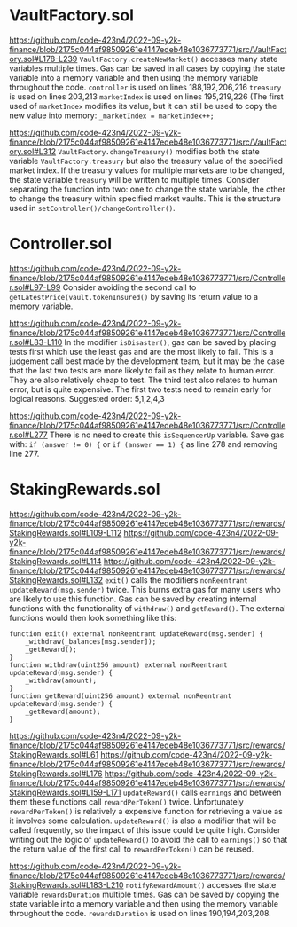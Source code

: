# VaultFactory.sol
https://github.com/code-423n4/2022-09-y2k-finance/blob/2175c044af98509261e4147edeb48e1036773771/src/VaultFactory.sol#L178-L239
`VaultFactory.createNewMarket()` accesses many state variables multiple times. Gas can be saved in all cases by copying the state variable into a memory variable and then using the memory variable throughout the code.
`controller` is used on lines 188,192,206,216
`treasury` is used on lines 203,213
`marketIndex` is used on lines 195,219,226
(The first used of `marketIndex` modifies its value, but it can still be used to copy the new value into memory: `_marketIndex = marketIndex++;`

https://github.com/code-423n4/2022-09-y2k-finance/blob/2175c044af98509261e4147edeb48e1036773771/src/VaultFactory.sol#L312
`VaultFactory.changeTreasury()` modifies both the state variable `VaultFactory.treasury` but also the treasury value of the specified market index. If the treasury values for multiple markets are to be changed, the state variable `treasury` will be written to multiple times.
Consider separating the function into two: one to change the state variable, the other to change the treasury within specified market vaults. This is the structure used in `setController()/changeController()`. 


# Controller.sol
https://github.com/code-423n4/2022-09-y2k-finance/blob/2175c044af98509261e4147edeb48e1036773771/src/Controller.sol#L97-L99
Consider avoiding the second call to `getLatestPrice(vault.tokenInsured()` by saving its return value to a memory variable.

https://github.com/code-423n4/2022-09-y2k-finance/blob/2175c044af98509261e4147edeb48e1036773771/src/Controller.sol#L83-L110
In the modifier `isDisaster()`, gas can be saved by placing tests first which use the least gas and are the most likely to fail. This is a judgement call best made by the development team, but it may be the case that the last two tests are more likely to fail as they relate to human error. They are also relatively cheap to test. The third test also relates to human error, but is quite expensive. The first two tests need to remain early for logical reasons. Suggested order: 5,1,2,4,3

https://github.com/code-423n4/2022-09-y2k-finance/blob/2175c044af98509261e4147edeb48e1036773771/src/Controller.sol#L277
There is no need to create this `isSequencerUp` variable. Save gas with:
`if (answer != 0) {`
or
`if (answer == 1) {`
as line 278 and removing line 277.


# StakingRewards.sol
https://github.com/code-423n4/2022-09-y2k-finance/blob/2175c044af98509261e4147edeb48e1036773771/src/rewards/StakingRewards.sol#L109-L112
https://github.com/code-423n4/2022-09-y2k-finance/blob/2175c044af98509261e4147edeb48e1036773771/src/rewards/StakingRewards.sol#L114
https://github.com/code-423n4/2022-09-y2k-finance/blob/2175c044af98509261e4147edeb48e1036773771/src/rewards/StakingRewards.sol#L132
`exit()` calls the modifiers `nonReentrant updateReward(msg.sender)` twice. This burns extra gas for many users who are likely to use this function. Gas can be saved by creating internal functions with the functionality of `withdraw()` and `getReward()`. The external functions would then look something like this:
```
function exit() external nonReentrant updateReward(msg.sender) {
	_withdraw(_balances[msg.sender]);
	_getReward();
}
function withdraw(uint256 amount) external nonReentrant updateReward(msg.sender) {
	_withdraw(amount);
}
function getReward(uint256 amount) external nonReentrant updateReward(msg.sender) {
	_getReward(amount);
}
```

https://github.com/code-423n4/2022-09-y2k-finance/blob/2175c044af98509261e4147edeb48e1036773771/src/rewards/StakingRewards.sol#L61
https://github.com/code-423n4/2022-09-y2k-finance/blob/2175c044af98509261e4147edeb48e1036773771/src/rewards/StakingRewards.sol#L176
https://github.com/code-423n4/2022-09-y2k-finance/blob/2175c044af98509261e4147edeb48e1036773771/src/rewards/StakingRewards.sol#L159-L171
`updateReward()` calls `earnings` and between them these functions call `rewardPerToken()` twice. Unfortunately `rewardPerToken()` is relatively a expensive function for retrieving a value as it involves some calculation. `updateReward()` is also a modifier that will be called frequently, so the impact of this issue could be quite high.
Consider writing out the logic of `updateReward()` to avoid the call to `earnings()` so that the return value of the first call to `rewardPerToken()` can be reused.

https://github.com/code-423n4/2022-09-y2k-finance/blob/2175c044af98509261e4147edeb48e1036773771/src/rewards/StakingRewards.sol#L183-L210
`notifyRewardAmount()` accesses the state variable `rewardsDuration` multiple times. Gas can be saved by copying the state variable into a memory variable and then using the memory variable throughout the code.
`rewardsDuration` is used on lines 190,194,203,208.
